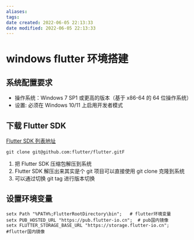 ```yaml
---
aliases:
tags:
date created: 2022-06-05 22:13:33
date modified: 2022-06-05 22:13:33
---
```


# windows flutter 环境搭建

## 系统配置要求

- 操作系统：Windows 7 SP1 或更高的版本（基于 x86-64 的 64 位操作系统）
- 设置: 必须在 Windows 10/11 上启用开发者模式

## 下载 Flutter SDK

[Flutter SDK 列表地址](https://flutter.cn/docs/development/tools/sdk/releases?tab=windows)

```shell
git clone git@github.com:flutter/flutter.gitF
```

1. 把 Flutter SDK 压缩包解压到系统
2. Flutter SDK 解压出来其实是个 git 项目可以直接使用 git clone 克隆到系统
3. 可以通过切换 git tag 进行版本切换

## 设置环境变量

```shell
setx Path "%PATH%;FlutterRootDirectory\bin";   # flutter环境变量
setx PUB_HOSTED_URL "https://pub.flutter-io.cn";  # pub国内镜像
setx FLUTTER_STORAGE_BASE_URL "https://storage.flutter-io.cn";  #flutter国内镜像
```
